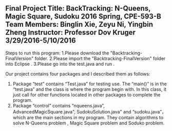Final Project Title: BackTracking: N-Queens, Magic Square, Sudoku
2016 Spring, CPE-593-B
Team Members: Binglin Xie, Zeyu Ni, Yingbin Zheng
Instructor: Professor Dov Kruger
3/29/2016-5/10/2016
-----------------------------------------------------------------
Steps to run this program:
1.Please download the "Backtracking-FinalVersion" folder.
2.Please import the "Backtracking-FinalVersion" folder into Eclipse .
3.Please go into the test.java and run .

Our project contains four packages and I described them as follows:
1. Package “test” contains “Test.java” for testing use. The “main()” is in the “test.java”  and the class is where the program begin with. In this class, it just call for other functions located in other packages to complete the program. 
2. Package “control” contains “nqueens.java”, AdvancedMagicSquare.java", SudokuSolution.java" and  “sudoku.java”， which are the main sections in my program. They contain  algorithms to solve N-Queens problem , Magic Square problem and Soduko problem.

 


